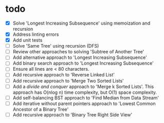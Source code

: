 # todo

- [x] Solve 'Longest Increasing Subsequence' using memoization and recursion
- [x] Address linting errors
- [x] Add unit tests
- [ ] Solve 'Same Tree' using recursion (DFS)
- [ ] Review other approaches to solving 'Subtree of Another Tree'
- [ ] Add alternative approach to 'Longest Increasing Subsequence'
- [ ] Add binary search approach to 'Longest Increasing Subsequence'
- [ ] Ensure all lines are &lt; 80 characters.
- [ ] Add recursive approach to 'Reverse Linked List'
- [ ] Add recursive approach to 'Merge Two Sorted Lists'
- [ ] Add a *divide and conquer* approach to 'Merge k Sorted Lists'. This approach has O(nlog n) time complexity, but O(1) space complexity.
- [ ] Add self-balancing BST approach to 'Find Median from Data Stream'
- [ ] Add iterative without parent pointers approach to 'Lowest Common Ancestor of a Binary Tree'
- [ ] Add recursive approach to 'Binary Tree Right Side View'
